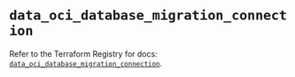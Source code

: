 # `data_oci_database_migration_connection`

Refer to the Terraform Registry for docs: [`data_oci_database_migration_connection`](https://registry.terraform.io/providers/oracle/oci/7.19.0/docs/data-sources/database_migration_connection).
